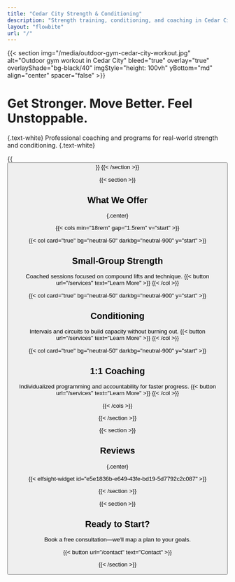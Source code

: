 ```yaml
---
title: "Cedar City Strength & Conditioning"
description: "Strength training, conditioning, and coaching in Cedar City, UT."
layout: "flowbite"
url: "/"
---
```


{{< section img="/media/outdoor-gym-cedar-city-workout.jpg" alt="Outdoor gym workout in Cedar City" bleed="true" overlay="true" overlayShade="bg-black/40" imgStyle="height: 100vh" yBottom="md" align="center" spacer="false" >}}
# Get Stronger. Move Better. Feel Unstoppable.
{.text-white}
Professional coaching and programs for real-world strength and conditioning.
{.text-white}

{{<button url="/contact" text="Get Started">}}
{{< /section >}}

{{< section >}}

## What We Offer
{.center}

{{< cols min="18rem" gap="1.5rem" v="start" >}}

{{< col card="true" bg="neutral-50" darkbg="neutral-900" y="start" >}}
## Small-Group Strength
Coached sessions focused on compound lifts and technique.
{{< button url="/services" text="Learn More" >}}
{{< /col >}}

{{< col card="true" bg="neutral-50" darkbg="neutral-900" y="start" >}}
## Conditioning
Intervals and circuits to build capacity without burning out.
{{< button url="/services" text="Learn More" >}}
{{< /col >}}

{{< col card="true" bg="neutral-50" darkbg="neutral-900" y="start" >}}
## 1:1 Coaching
Individualized programming and accountability for faster progress.
{{< button url="/services" text="Learn More" >}}
{{< /col >}}

{{< /cols >}}

{{< /section >}}

{{< section >}}

## Reviews
{.center}

{{< elfsight-widget id="e5e1836b-e649-43fe-bd19-5d7792c2c087" >}}

{{< /section >}}

{{< section >}}

## Ready to Start?
Book a free consultation—we'll map a plan to your goals.

{{< button url="/contact" text="Contact" >}}

{{< /section >}}
